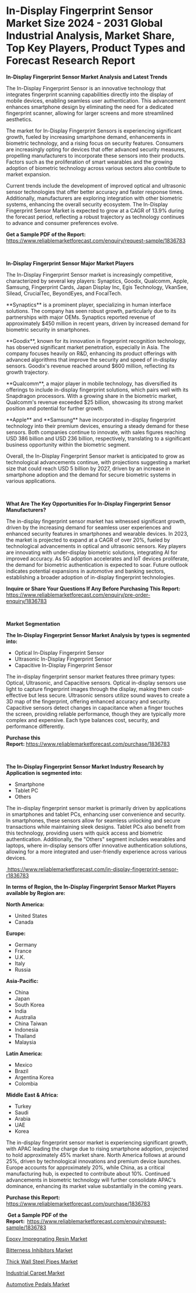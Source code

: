 <p><h1>In-Display Fingerprint Sensor Market Size 2024 - 2031 Global Industrial Analysis, Market Share, Top Key Players, Product Types and Forecast Research Report</h1></p><p><strong>In-Display Fingerprint Sensor Market Analysis and Latest Trends</strong></p>
<p><p>The In-Display Fingerprint Sensor is an innovative technology that integrates fingerprint scanning capabilities directly into the display of mobile devices, enabling seamless user authentication. This advancement enhances smartphone design by eliminating the need for a dedicated fingerprint scanner, allowing for larger screens and more streamlined aesthetics.</p><p>The market for In-Display Fingerprint Sensors is experiencing significant growth, fueled by increasing smartphone demand, enhancements in biometric technology, and a rising focus on security features. Consumers are increasingly opting for devices that offer advanced security measures, propelling manufacturers to incorporate these sensors into their products. Factors such as the proliferation of smart wearables and the growing adoption of biometric technology across various sectors also contribute to market expansion.</p><p>Current trends include the development of improved optical and ultrasonic sensor technologies that offer better accuracy and faster response times. Additionally, manufacturers are exploring integration with other biometric systems, enhancing the overall security ecosystem. The In-Display Fingerprint Sensor Market is expected to grow at a CAGR of 13.9% during the forecast period, reflecting a robust trajectory as technology continues to advance and consumer preferences evolve.</p></p>
<p><strong>Get a Sample PDF of the Report:&nbsp;</strong> <a href="https://www.reliablemarketforecast.com/enquiry/request-sample/1836783?utm_campaign=1464&utm_medium=2&utm_source=Github&utm_content=ia&utm_term=16102024&utm_id=in-display-fingerprint-sensor">https://www.reliablemarketforecast.com/enquiry/request-sample/1836783</a></p>
<p>&nbsp;</p>
<p><strong>In-Display Fingerprint Sensor Major Market Players</strong></p>
<p><p>The In-Display Fingerprint Sensor market is increasingly competitive, characterized by several key players: Synaptics, Goodix, Qualcomm, Apple, Samsung, Fingerprint Cards, Japan Display Inc, Egis Technology, VkanSee, Silead, CrucialTec, BeyondEyes, and FocalTech. </p><p>**Synaptics** is a prominent player, specializing in human interface solutions. The company has seen robust growth, particularly due to its partnerships with major OEMs. Synaptics reported revenue of approximately $450 million in recent years, driven by increased demand for biometric security in smartphones.</p><p>**Goodix**, known for its innovation in fingerprint recognition technology, has observed significant market penetration, especially in Asia. The company focuses heavily on R&D, enhancing its product offerings with advanced algorithms that improve the security and speed of in-display sensors. Goodix's revenue reached around $600 million, reflecting its growth trajectory.</p><p>**Qualcomm**, a major player in mobile technology, has diversified its offerings to include in-display fingerprint solutions, which pairs well with its Snapdragon processors. With a growing share in the biometric market, Qualcomm's revenue exceeded $25 billion, showcasing its strong market position and potential for further growth.</p><p>**Apple** and **Samsung** have incorporated in-display fingerprint technology into their premium devices, ensuring a steady demand for these sensors. Both companies continue to innovate, with sales figures reaching USD 386 billion and USD 236 billion, respectively, translating to a significant business opportunity within the biometric segment.</p><p>Overall, the In-Display Fingerprint Sensor market is anticipated to grow as technological advancements continue, with projections suggesting a market size that could reach USD 5 billion by 2027, driven by an increase in smartphone adoption and the demand for secure biometric systems in various applications.</p></p>
<p>&nbsp;</p>
<p><strong>What Are The Key Opportunities For In-Display Fingerprint Sensor Manufacturers?</strong></p>
<p><p>The in-display fingerprint sensor market has witnessed significant growth, driven by the increasing demand for seamless user experiences and enhanced security features in smartphones and wearable devices. In 2023, the market is projected to expand at a CAGR of over 20%, fueled by technological advancements in optical and ultrasonic sensors. Key players are innovating with under-display biometric solutions, integrating AI for improved accuracy. As 5G adoption accelerates and IoT devices proliferate, the demand for biometric authentication is expected to soar. Future outlook indicates potential expansions in automotive and banking sectors, establishing a broader adoption of in-display fingerprint technologies.</p></p>
<p><strong>Inquire or Share Your Questions If Any Before Purchasing This Report:</strong> <a href="https://www.reliablemarketforecast.com/enquiry/pre-order-enquiry/1836783?utm_campaign=1464&utm_medium=2&utm_source=Github&utm_content=ia&utm_term=16102024&utm_id=in-display-fingerprint-sensor">https://www.reliablemarketforecast.com/enquiry/pre-order-enquiry/1836783</a></p>
<p>&nbsp;</p>
<p><strong>Market Segmentation</strong></p>
<p><strong>The In-Display Fingerprint Sensor Market Analysis by types is segmented into:</strong></p>
<p><ul><li>Optical In-Display Fingerprint Sensor</li><li>Ultrasonic In-Display Fingerprint Sensor</li><li>Capacitive In-Display Fingerprint Sensor</li></ul></p>
<p><p>The in-display fingerprint sensor market features three primary types: Optical, Ultrasonic, and Capacitive sensors. Optical in-display sensors use light to capture fingerprint images through the display, making them cost-effective but less secure. Ultrasonic sensors utilize sound waves to create a 3D map of the fingerprint, offering enhanced accuracy and security. Capacitive sensors detect changes in capacitance when a finger touches the screen, providing reliable performance, though they are typically more complex and expensive. Each type balances cost, security, and performance differently.</p></p>
<p><strong>Purchase this Report:&nbsp;</strong><a href="https://www.reliablemarketforecast.com/purchase/1836783?utm_campaign=1464&utm_medium=2&utm_source=Github&utm_content=ia&utm_term=16102024&utm_id=in-display-fingerprint-sensor">https://www.reliablemarketforecast.com/purchase/1836783</a></p>
<p>&nbsp;</p>
<p><strong>The In-Display Fingerprint Sensor Market Industry Research by Application is segmented into:</strong></p>
<p><ul><li>Smartphone</li><li>Tablet PC</li><li>Others</li></ul></p>
<p><p>The in-display fingerprint sensor market is primarily driven by applications in smartphones and tablet PCs, enhancing user convenience and security. In smartphones, these sensors allow for seamless unlocking and secure transactions while maintaining sleek designs. Tablet PCs also benefit from this technology, providing users with quick access and biometric authentication. Additionally, the "Others" segment includes wearables and laptops, where in-display sensors offer innovative authentication solutions, allowing for a more integrated and user-friendly experience across various devices.</p></p>
<p><a href="https://www.reliablemarketforecast.com/in-display-fingerprint-sensor-r1836783?utm_campaign=1464&utm_medium=2&utm_source=Github&utm_content=ia&utm_term=16102024&utm_id=in-display-fingerprint-sensor">&nbsp;https://www.reliablemarketforecast.com/in-display-fingerprint-sensor-r1836783</a></p>
<p><strong>In terms of Region, the In-Display Fingerprint Sensor Market Players available by Region are:</strong></p>
<p>
    <p> <strong> North America: </strong>
        <ul>
            <li>United States</li>
            <li>Canada</li>
        </ul>
        </p> 
    <p> <strong> Europe: </strong>
        <ul>
            <li>Germany</li>
            <li>France</li>
            <li>U.K.</li>
            <li>Italy</li>
            <li>Russia</li>
        </ul>
        </p> 
    <p> <strong> Asia-Pacific: </strong>
        <ul>
            <li>China</li>
            <li>Japan</li>
            <li>South Korea</li>
            <li>India</li>
            <li>Australia</li>
            <li>China Taiwan</li>
            <li>Indonesia</li>
            <li>Thailand</li>
            <li>Malaysia</li>
        </ul>
        </p> 
    <p> <strong> Latin America: </strong>
        <ul>
            <li>Mexico</li>
            <li>Brazil</li>
            <li>Argentina Korea</li>
            <li>Colombia</li>
        </ul>
        </p> 
    <p> <strong> Middle East & Africa: </strong>
        <ul>
            <li>Turkey</li>
            <li>Saudi</li>
            <li>Arabia</li>
            <li>UAE</li>
            <li>Korea</li>
        </ul>
    </p>
    </p>
<p><p>The in-display fingerprint sensor market is experiencing significant growth, with APAC leading the charge due to rising smartphone adoption, projected to hold approximately 45% market share. North America follows at around 25%, driven by technological innovations and premium device launches. Europe accounts for approximately 20%, while China, as a critical manufacturing hub, is expected to contribute about 10%. Continued advancements in biometric technology will further consolidate APAC's dominance, enhancing its market value substantially in the coming years.</p></p>
<p><strong>Purchase this Report: </strong><a href="https://www.reliablemarketforecast.com/purchase/1836783?utm_campaign=1464&utm_medium=2&utm_source=Github&utm_content=ia&utm_term=16102024&utm_id=in-display-fingerprint-sensor">https://www.reliablemarketforecast.com/purchase/1836783</a></p>
<p>&nbsp;<strong>Get a Sample PDF of the Report:&nbsp;&nbsp;</strong><a href="https://www.reliablemarketforecast.com/enquiry/request-sample/1836783?utm_campaign=1464&utm_medium=2&utm_source=Github&utm_content=ia&utm_term=16102024&utm_id=in-display-fingerprint-sensor">https://www.reliablemarketforecast.com/enquiry/request-sample/1836783</a></p>
<p><strong></strong></p>
<p><p><a href="https://github.com/erskinemm93/Market-Research-Report-List-1/blob/main/epoxy-impregnating-resin-market.md?utm_campaign=1464&utm_medium=2&utm_source=Github&utm_content=ia&utm_term=16102024&utm_id=in-display-fingerprint-sensor">Epoxy Impregnating Resin Market</a></p><p><a href="https://github.com/connerzahlerb92c/Market-Research-Report-List-1/blob/main/bitterness-inhibitors-market.md?utm_campaign=1464&utm_medium=2&utm_source=Github&utm_content=ia&utm_term=16102024&utm_id=in-display-fingerprint-sensor">Bitterness Inhibitors Market</a></p><p><a href="https://www.linkedin.com/pulse/thick-wall-steel-pipes-market-size-segmentation-trends-growth-lrwqf?utm_campaign=1464&utm_medium=2&utm_source=Github&utm_content=ia&utm_term=16102024&utm_id=in-display-fingerprint-sensor">Thick Wall Steel Pipes Market</a></p><p><a href="https://www.linkedin.com/pulse/global-industrial-carpet-market-pulse-trends-growth-analysis-6crpf?utm_campaign=1464&utm_medium=2&utm_source=Github&utm_content=ia&utm_term=16102024&utm_id=in-display-fingerprint-sensor">Industrial Carpet Market</a></p><p><a href="https://www.linkedin.com/pulse/automotive-pedals-market-share-analysis-growth-trends-forecasts-dklrf?utm_campaign=1464&utm_medium=2&utm_source=Github&utm_content=ia&utm_term=16102024&utm_id=in-display-fingerprint-sensor">Automotive Pedals Market</a></p></p>